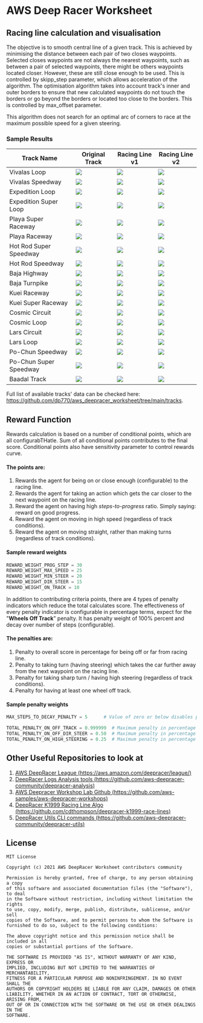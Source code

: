 # AWS Deep Racer Worksheet

## Racing line calculation and visualisation

The objective is to smooth central line of a given track. This is achieved by minimising the distance between each pair
 of two closes waypoints. Selected closes waypoints are not always the nearest waypoints, such as between a pair of
 selected waypoints, there might be others waypoints located closer. However, these are still close enough to be used.
 This is controlled by skipp_step parameter, which allows acceleration of the algorithm. The optimisation algorithm
 takes into account track's inner and outer borders to ensure that new calculated waypoints do not touch the borders or
 go beyond the borders or located too close to the borders. This is controlled by  max_offset parameter.

This algorithm does not search for an optimal arc of corners to race at the maximum possible speed for a given steering.

### Sample Results

| Track Name             | Original Track                         | Racing Line v1                            | Racing Line v2                            |
|------------------------|----------------------------------------|-------------------------------------------|-------------------------------------------|
| Vivalas Loop           | ![](tracks/Vivalas_Loop.png)           | ![](tracks/Vivalas_Loop_v1.png)           | ![](tracks/Vivalas_Loop_v2.png)           |
| Vivalas Speedway       | ![](tracks/Vivalas_Speedway.png)       | ![](tracks/Vivalas_Speedway_v1.png)       | ![](tracks/Vivalas_Speedway_v2.png)       |
| Expedition Loop        | ![](tracks/Expedition_Loop.png)        | ![](tracks/Expedition_Loop_v1.png)        | ![](tracks/Expedition_Loop_v2.png)        |
| Expedition Super Loop  | ![](tracks/Expedition_Super_Loop.png)  | ![](tracks/Expedition_Super_Loop_v1.png)  | ![](tracks/Expedition_Super_Loop_v2.png)  |
| Playa Super Raceway    | ![](tracks/Playa_Super_Raceway.png)    | ![](tracks/Playa_Super_Raceway_v1.png)    | ![](tracks/Playa_Super_Raceway_v2.png)    |
| Playa Raceway          | ![](tracks/Playa_Raceway.png)          | ![](tracks/Playa_Raceway_v1.png)          | ![](tracks/Playa_Raceway_v2.png)          |
| Hot Rod Super Speedway | ![](tracks/Hot_Rod_Super_Speedway.png) | ![](tracks/Hot_Rod_Super_Speedway_v1.png) | ![](tracks/Hot_Rod_Super_Speedway_v2.png) |
| Hot Rod Speedway       | ![](tracks/Hot_Rod_Speedway.png)       | ![](tracks/Hot_Rod_Speedway_v1.png)       | ![](tracks/Hot_Rod_Speedway_v2.png)       |
| Baja Highway           | ![](tracks/Baja_Highway.png)           | ![](tracks/Baja_Highway_v1.png)           | ![](tracks/Baja_Highway_v2.png)           |
| Baja Turnpike          | ![](tracks/Baja_Turnpike.png)          | ![](tracks/Baja_Turnpike_v1.png)          | ![](tracks/Baja_Turnpike_v2.png)          |
| Kuei Raceway           | ![](tracks/Kuei_Raceway.png)           | ![](tracks/Kuei_Raceway_v1.png)           | ![](tracks/Kuei_Raceway_v2.png)           |
| Kuei Super Raceway     | ![](tracks/Kuei_Super_Raceway.png)     | ![](tracks/Kuei_Super_Raceway_v1.png)     | ![](tracks/Kuei_Super_Raceway_v2.png)     |
| Cosmic Circuit         | ![](tracks/Cosmic_Circuit.png)         | ![](tracks/Cosmic_Circuit_v1.png)         | ![](tracks/Cosmic_Circuit_v2.png)         |
| Cosmic Loop            | ![](tracks/Cosmic_Loop.png)            | ![](tracks/Cosmic_Loop_v1.png)            | ![](tracks/Cosmic_Loop_v2.png)            |
| Lars Circuit           | ![](tracks/Lars_Circuit.png)           | ![](tracks/Lars_Circuit_v1.png)           | ![](tracks/Lars_Circuit_v2.png)           |
| Lars Loop              | ![](tracks/Lars_Loop.png)              | ![](tracks/Lars_Loop_v1.png)              | ![](tracks/Lars_Loop_v2.png)              |
| Po-Chun Speedway       | ![](tracks/Po-Chun_Speedway.png)       | ![](tracks/Po-Chun_Speedway_v1.png)       | ![](tracks/Po-Chun_Speedway_v2.png)       |
| Po-Chun Super Speedway | ![](tracks/Po-Chun_Super_Speedway.png) | ![](tracks/Po-Chun_Super_Speedway_v1.png) | ![](tracks/Po-Chun_Super_Speedway_v2.png) |
| Baadal Track           | ![](tracks/Baadal_Track.png)           | ![](tracks/Baadal_Track_v1.png)           | ![](tracks/Baadal_Track_v2.png)           |

Full list of available tracks' data can be checked here: <https://github.com/dp770/aws_deepracer_worksheet/tree/main/tracks>.

## Reward Function

Rewards calculation is based on a number of conditional points, which are all configurabTHatle. Sum of all conditional
points contributes to the final score. Conditional points also have sensitivity parameter to control rewards curve. 

#### The points are:
1. Rewards the agent for being on or close enough (configurable) to the racing line.
1. Rewards the agent for taking an action which gets the car closer to the next waypoint on the racing line. 
1. Reward the agent on having high _steps-to-progress_ ratio. Simply saying: reward on good progress.
1. Reward the agent on moving in high speed (regardless of track conditions).
1. Reward the agent on moving straight, rather than making turns (regardless of track conditions).

#### Sample reward weights
```python
REWARD_WEIGHT_PROG_STEP = 30
REWARD_WEIGHT_MAX_SPEED = 25
REWARD_WEIGHT_MIN_STEER = 20
REWARD_WEIGHT_DIR_STEER = 15
REWARD_WEIGHT_ON_TRACK = 10
```

In addition to contributing criteria points, there are 4 types of penalty indicators which reduce the total calculates 
score. The effectiveness of every penalty indicator is configurable in percentage terms, expect for the
"**Wheels Off Track**" penalty. It has penalty weight of 100% percent and decay over number of steps (configurable).
#### The penalties are:
1. Penalty to overall score in percentage for being off or far from racing line.
2. Penalty to taking turn (having steering) which takes the car further away from the next waypoint on the racing line. 
3. Penalty for taking sharp turn / having high steering (regardless of track conditions).
4. Penalty for having at least one  wheel off track.

#### Sample penalty weights
````python
MAX_STEPS_TO_DECAY_PENALTY = 5      # Value of zero or below disables penalty for having wheels off track

TOTAL_PENALTY_ON_OFF_TRACK = 0.999999  # Maximum penalty in percentage of total reward for being off track
TOTAL_PENALTY_ON_OFF_DIR_STEER = 0.50  # Maximum penalty in percentage of total reward for off directional steering
TOTAL_PENALTY_ON_HIGH_STEERING = 0.25  # Maximum penalty in percentage of total reward for high steering
````

## Other Useful Repositories to look at
1. [AWS DeepRacer League (https://aws.amazon.com/deepracer/league/)](https://aws.amazon.com/deepracer/league/)
2. [DeepRacer Logs Analysis tools (https://github.com/aws-deepracer-community/deepracer-analysis)](https://github.com/aws-deepracer-community/deepracer-analysis)
3. [AWS Deepracer Workshop Lab Github (https://github.com/aws-samples/aws-deepracer-workshops)](https://github.com/aws-samples/aws-deepracer-workshops)
4. [DeepRacer K1999 Racing Line Algo (https://github.com/cdthompson/deepracer-k1999-race-lines)](https://github.com/cdthompson/deepracer-k1999-race-lines)
5. [DeepRacer Utils CLI commands (https://github.com/aws-deepracer-community/deepracer-utils)](https://github.com/aws-deepracer-community/deepracer-utils)

## License
```
MIT License

Copyright (c) 2021 AWS DeepRacer Worksheet contributors community

Permission is hereby granted, free of charge, to any person obtaining a copy
of this software and associated documentation files (the "Software"), to deal
in the Software without restriction, including without limitation the rights
to use, copy, modify, merge, publish, distribute, sublicense, and/or sell
copies of the Software, and to permit persons to whom the Software is
furnished to do so, subject to the following conditions:

The above copyright notice and this permission notice shall be included in all
copies or substantial portions of the Software.

THE SOFTWARE IS PROVIDED "AS IS", WITHOUT WARRANTY OF ANY KIND, EXPRESS OR
IMPLIED, INCLUDING BUT NOT LIMITED TO THE WARRANTIES OF MERCHANTABILITY,
FITNESS FOR A PARTICULAR PURPOSE AND NONINFRINGEMENT. IN NO EVENT SHALL THE
AUTHORS OR COPYRIGHT HOLDERS BE LIABLE FOR ANY CLAIM, DAMAGES OR OTHER
LIABILITY, WHETHER IN AN ACTION OF CONTRACT, TORT OR OTHERWISE, ARISING FROM,
OUT OF OR IN CONNECTION WITH THE SOFTWARE OR THE USE OR OTHER DEALINGS IN THE
SOFTWARE.
```